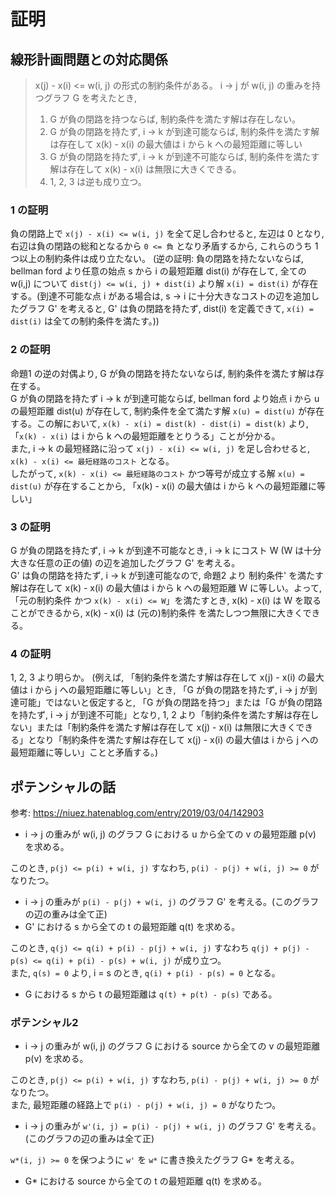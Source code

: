 # 証明

## 線形計画問題との対応関係

> x(j) - x(i) <= w(i, j) の形式の制約条件がある。
> i -> j が w(i, j) の重みを持つグラフ G を考えたとき,
>
> 1. G が負の閉路を持つならば, 制約条件を満たす解は存在しない。
> 2. G が負の閉路を持たず, i -> k が到達可能ならば, 制約条件を満たす解は存在して x(k) - x(i) の最大値は i から k への最短距離に等しい
> 3. G が負の閉路を持たず, i -> k が到達不可能ならば, 制約条件を満たす解は存在して x(k) - x(i) は無限に大きくできる。
> 4. 1, 2, 3 は逆も成り立つ。

### 1 の証明

負の閉路上で `x(j) - x(i) <= w(i, j)` を全て足し合わせると, 左辺は 0 となり, 右辺は負の閉路の総和となるから `0 <= 負` となり矛盾するから, これらのうち 1 つ以上の制約条件は成り立たない。
(逆の証明: 負の閉路を持たないならば, bellman ford より任意の始点 s から i の最短距離 dist(i) が存在して, 全ての w(i,j) について `dist(j) <= w(i, j) + dist(i)` より解 `x(i) = dist(i)` が存在する。(到達不可能な点 i がある場合は, s -> i に十分大きなコストの辺を追加したグラフ G' を考えると, G' は負の閉路を持たず, dist(i) を定義できて, `x(i) = dist(i)` は全ての制約条件を満たす。))

### 2 の証明

命題1 の逆の対偶より, G が負の閉路を持たないならば, 制約条件を満たす解は存在する。  
G が負の閉路を持たず i -> k が到達可能ならば, bellman ford より始点 i から u の最短距離 dist(u) が存在して, 制約条件を全て満たす解 `x(u) = dist(u)` が存在する。この解において, `x(k) - x(i) = dist(k) - dist(i) = dist(k)` より, 「`x(k) - x(i)` は i から k への最短距離をとりうる」ことが分かる。  
また, i -> k の最短経路に沿って `x(j) - x(i) <= w(i, j)` を足し合わせると, `x(k) - x(i) <= 最短経路のコスト` となる。  
したがって, `x(k) - x(i) <= 最短経路のコスト` かつ等号が成立する解 `x(u) = dist(u)` が存在することから, 「x(k) - x(i) の最大値は i から k への最短距離に等しい」

### 3 の証明

G が負の閉路を持たず, i -> k が到達不可能なとき, i -> k にコスト W (W は十分大きな任意の正の値) の辺を追加したグラフ G' を考える。  
G' は負の閉路を持たず, i -> k が到達可能なので, 命題2 より 制約条件' を満たす解は存在して x(k) - x(i) の最大値は i から k への最短距離 W に等しい。よって, 「元の制約条件 かつ `x(k) - x(i) <= W`」を満たすとき, x(k) - x(i) は W を取ることができるから, x(k) - x(i) は (元の)制約条件 を満たしつつ無限に大きくできる。

### 4 の証明

1, 2, 3 より明らか。
(例えば, 「制約条件を満たす解は存在して x(j) - x(i) の最大値は i から j への最短距離に等しい」とき, 「G が負の閉路を持たず, i -> j が到達可能」ではないと仮定すると, 「G が負の閉路を持つ」または「G が負の閉路を持たず, i -> j が到達不可能」となり, 1, 2 より「制約条件を満たす解は存在しない」または「制約条件を満たす解は存在して x(j) - x(i) は無限に大きくできる」となり「制約条件を満たす解は存在して x(j) - x(i) の最大値は i から j への最短距離に等しい」ことと矛盾する。)

## ポテンシャルの話

参考: https://niuez.hatenablog.com/entry/2019/03/04/142903

- i -> j の重みが w(i, j) のグラフ G における u から全ての v の最短距離 p(v) を求める。

このとき, `p(j) <= p(i) + w(i, j)` すなわち, `p(i) - p(j) + w(i, j) >= 0` がなりたつ。

- i -> j の重みが `p(i) - p(j) + w(i, j)` のグラフ G' を考える。(このグラフの辺の重みは全て正)
- G' における s から全ての t の最短距離 q(t) を求める。

このとき, `q(j) <= q(i) + p(i) - p(j) + w(i, j)` すなわち `q(j) + p(j) - p(s) <= q(i) + p(i) - p(s) + w(i, j)` が成り立つ。  
また, `q(s) = 0` より, i = s のとき, `q(i) + p(i) - p(s) = 0` となる。

- G における s から t の最短距離は `q(t) + p(t) - p(s)` である。

### ポテンシャル2

- i -> j の重みが w(i, j) のグラフ G における source から全ての v の最短距離 p(v) を求める。

このとき, `p(j) <= p(i) + w(i, j)` すなわち, `p(i) - p(j) + w(i, j) >= 0` がなりたつ。  
また, 最短距離の経路上で `p(i) - p(j) + w(i, j) = 0` がなりたつ。

- i -> j の重みが `w'(i, j) = p(i) - p(j) + w(i, j)` のグラフ G' を考える。(このグラフの辺の重みは全て正)

`w*(i, j) >= 0` を保つように `w'` を `w*` に書き換えたグラフ G* を考える。

- G* における source から全ての t の最短距離 q(t) を求める。
